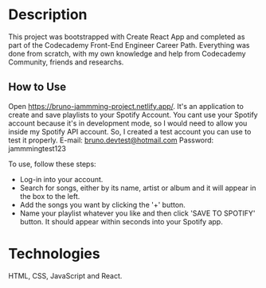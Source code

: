 # Description

This project was bootstrapped with Create React App and completed as part of the Codecademy Front-End Engineer Career Path. Everything was done from scratch, with my own knowledge and help from Codecademy Community, friends and researchs.

## How to Use

Open <https://bruno-jammming-project.netlify.app/>. It's an application to create and save playlists to your Spotify Account. You cant use your Spotify account because it's in development mode, so I would need to allow you inside my Spotify API account. So, I created a test account you can use to test it properly.
E-mail: bruno.devtest@hotmail.com
Password: jammmingtest123

To use, follow these steps:

* Log-in into your account.
* Search for songs, either by its name, artist or album and it will appear in the box to the left.
* Add the songs you want by clicking the '+' button.
* Name your playlist whatever you like and then click 'SAVE TO SPOTIFY' button. It should appear within seconds into your Spotify app.

# Technologies
HTML, CSS, JavaScript and React.
